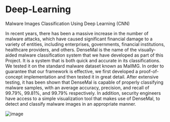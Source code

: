 # Deep-Learning
Malware Images Classification Using Deep Learning (CNN)


In recent years, there has been a massive increase in the number of malware attacks, which have caused significant financial damage to a variety of entities, including enterprises, governments, financial institutions, healthcare providers, and others. DenseMal is the name of the visually-aided malware classification system that we have developed as part of this Project. It is a system that is both quick and accurate in its classifications. We tested it on the standard malware dataset known as MalIMG. In order to guarantee that our framework is effective, we first developed a proof-of-concept implementation and then tested it in great detail. After extensive testing, it has been shown that DenseMal is capable of properly classifying malware samples, with an average accuracy, precision, and recall of 99.79%, 99.81%, and 99.79% respectively. In addition, security engineers have access to a simple visualization tool that makes use of DenseMal, to detect and classify malware images in an appropriate manner.


![image](https://github.com/arshu420/Deep-Learning/assets/60045692/ab768cdc-cd7d-4203-b2d2-0bc3196cb86d)

